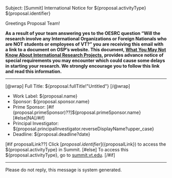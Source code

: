 Subject: [Summit] International Notice for ${proposal.activityType} ${proposal.identifier}

Greetings Proposal Team!

**As a result of your team answering yes to the OESRC question “Will the research involve any International Organizations or Foreign Nationals who are NOT students or employees of VT?” you are receiving this email with a link to a document on OSP’s website.  This document, [What You May Not Know About International Research Projects](https://www.research.vt.edu/osp/files/special-issues-international-projects.docx), provides advance notice of special requirements you may encounter which could cause some delays in starting your research.  We strongly encourage you to follow this link and read this information.**

------------------------------------------------------------------------

[@wrap]
Full Title: ${proposal.fullTitle!"Untitled"}
[/@wrap]

* Work Label: ${proposal.name}
* Sponsor: ${proposal.sponsor.name}
* Prime Sponsor: [#if (proposal.primeSponsor)??]${proposal.primeSponsor.name}[#else]NA[/#if]
* Principal Investigator: ${proposal.principalInvestigator.reverseDisplayName?upper_case}
* Deadline: ${proposal.deadline?date}

[#if proposalLink??]
Click [${proposal.identifier}](${proposalLink}) to access the ${proposal.activityType} in Summit.
[#else]
To access this ${proposal.activityType}, go to [summit.vt.edu](http://summit.vt.edu).
[/#if]

------------------------------------------------------------------------
Please do not reply, this message is system generated.
